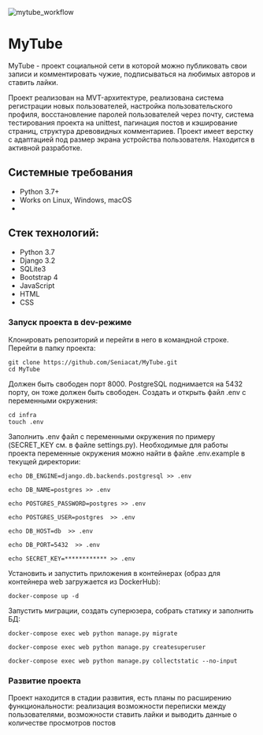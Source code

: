![mytube_workflow](https://github.com/Seniacat/MyTube/actions/workflows/main.yml/badge.svg)
# MyTube
MyTube - проект социальной сети в которой можно публиковать свои записи и комментировать чужие, подписываться на любимых авторов и ставить лайки.

Проект реализован на MVT-архитектуре, реализована система регистрации новых пользователей, настройка пользовательского профиля, восстановление паролей пользователей через почту, система тестирования проекта на unittest, пагинация постов и кэширование страниц, структура древовидных комментариев. Проект имеет верстку с адаптацией под размер экрана устройства пользователя.
Находится в активной разработке.

## Системные требования
- Python 3.7+
- Works on Linux, Windows, macOS
- 
## Стек технологий:
- Python 3.7
- Django 3.2
- SQLite3
- Bootstrap 4
- JavaScript
- HTML
- CSS

### Запуск проекта в dev-режиме
Клонировать репозиторий и перейти в него в командной строке. Перейти в папку проекта:
```
git clone https://github.com/Seniacat/MyTube.git
cd MyTube
```
Должен быть свободен порт 8000. PostgreSQL поднимается на 5432 порту, он тоже должен быть свободен.
Cоздать и открыть файл .env с переменными окружения:
```
cd infra
touch .env
```
Заполнить .env файл с переменными окружения по примеру (SECRET_KEY см. в файле settings.py). 
Необходимые для работы проекта переменные окружения можно найти в файле .env.example в текущей директории:
```
echo DB_ENGINE=django.db.backends.postgresql >> .env

echo DB_NAME=postgres >> .env

echo POSTGRES_PASSWORD=postgres >> .env

echo POSTGRES_USER=postgres  >> .env

echo DB_HOST=db  >> .env

echo DB_PORT=5432  >> .env

echo SECRET_KEY=************ >> .env
```
Установить и запустить приложения в контейнерах (образ для контейнера web загружается из DockerHub):
```
docker-compose up -d
```
Запустить миграции, создать суперюзера, собрать статику и заполнить БД:
```
docker-compose exec web python manage.py migrate

docker-compose exec web python manage.py createsuperuser

docker-compose exec web python manage.py collectstatic --no-input 
```
### Развитие проекта
Проект находится в стадии развития, есть планы по расширению функциональности: реализация возможности переписки между пользователями, возможности ставить лайки и выводить данные о количестве просмотров постов 
